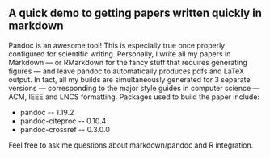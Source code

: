 
A quick demo to getting papers written quickly in markdown
-----------------------------------------------------------

Pandoc is an awesome tool!
This is especially true once properly configured for scientific writing.
Personally, I write all my papers in Markdown — or RMarkdown for the fancy stuff that requires generating figures — and leave pandoc to automatically produces pdfs and LaTeX output.
In fact, all my builds are simultaneously generated for 3 separate versions — corresponding to the major style guides in computer science — ACM, IEEE and LNCS formatting.
Packages used to build the paper include:

* pandoc -- 1.19.2
* pandoc-citeproc -- 0.10.4
* pandoc-crossref -- 0.3.0.0

Feel free to ask me questions about markdown/pandoc and R integration.


